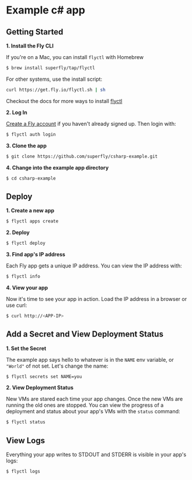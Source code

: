 # Example c# app

## Getting Started

**1. Install the Fly CLI**

If you're on a Mac, you can install `flyctl` with Homebrew 

```bash
$ brew install superfly/tap/flyctl
```

For other systems, use the install script:
```bash
curl https://get.fly.io/flyctl.sh | sh
```

Checkout the docs for more ways to install [flyctl](https://github.com/superfly/flyctl#installation)

**2. Log In**

[Create a Fly account](https://fly.io/app/sign-up) if you haven't already signed up. Then login with:

```bash
$ flyctl auth login
```

**3. Clone the app**
```bash
$ git clone https://github.com/superfly/csharp-example.git
```

**4. Change into the example app directory**
```bash
$ cd csharp-example
```

## Deploy

**1. Create a new app**
```bash
$ flyctl apps create
```

**2. Deploy**
```bash
$ flyctl deploy
```

**3. Find app's IP address**

Each Fly app gets a unique IP address. You can view the IP address with:
```bash
$ flyctl info
```

**4. View your app**

Now it's time to see your app in action. Load the IP address in a browser or use curl:

```bash
$ curl http://<APP-IP>
```

## Add a Secret and View Deployment Status

**1. Set the Secret**

The example app says hello to whatever is in the `NAME` env variable, or `"World"` of not set. Let's change the name:

```bash
$ flyctl secrets set NAME=you
```

**2. View Deployment Status**

New VMs are stared each time your app changes. Once the new VMs are running the old ones are stopped. You can view the progress of a deployment and status about your app's VMs with the `status` command:

```bash
$ flyctl status
```

## View Logs

Everything your app writes to STDOUT and STDERR is visible in your app's logs:

```bash
$ flyctl logs
```
